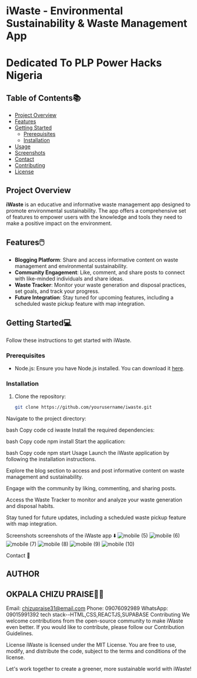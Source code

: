 # iWaste - Environmental Sustainability & Waste Management App
# Dedicated To PLP Power Hacks Nigeria
## Table of Contents📚

- [Project Overview](#project-overview)
- [Features](#features)
- [Getting Started](#getting-started)
  - [Prerequisites](#prerequisites)
  - [Installation](#installation)
- [Usage](#usage)
- [Screenshots](#screenshots)
- [Contact](#contact)
- [Contributing](#contributing)
- [License](#license)

## Project Overview

**iWaste** is an educative and informative waste management app designed to promote environmental sustainability. The app offers a comprehensive set of features to empower users with the knowledge and tools they need to make a positive impact on the environment.

## Features🖱️

- **Blogging Platform**: Share and access informative content on waste management and environmental sustainability.
- **Community Engagement**: Like, comment, and share posts to connect with like-minded individuals and share ideas.
- **Waste Tracker**: Monitor your waste generation and disposal practices, set goals, and track your progress.
- **Future Integration**: Stay tuned for upcoming features, including a scheduled waste pickup feature with map integration.

## Getting Started💻

Follow these instructions to get started with iWaste.

### Prerequisites

- Node.js: Ensure you have Node.js installed. You can download it [here](https://nodejs.org/).

### Installation

1. Clone the repository:

   ```bash
   git clone https://github.com/yourusername/iwaste.git
Navigate to the project directory:

bash
Copy code
cd iwaste
Install the required dependencies:

bash
Copy code
npm install
Start the application:

bash
Copy code
npm start
Usage
Launch the iWaste application by following the installation instructions.

Explore the blog section to access and post informative content on waste management and sustainability.

Engage with the community by liking, commenting, and sharing posts.

Access the Waste Tracker to monitor and analyze your waste generation and disposal habits.

Stay tuned for future updates, including a scheduled waste pickup feature with map integration.

Screenshots
 screenshots of the iWaste app ⬇️
![mobile (5)](https://github.com/chuzzy888/IWASTE/assets/125953878/e6c5bed0-9eed-4419-8fcf-c3d0e16ed628)
![mobile (6)](https://github.com/chuzzy888/IWASTE/assets/125953878/102a26a7-7a66-49aa-88bc-dc541a8035bf)
![mobile (7)](https://github.com/chuzzy888/IWASTE/assets/125953878/08cb3fac-3d8c-448f-b074-048e8febd179)
![mobile (8)](https://github.com/chuzzy888/IWASTE/assets/125953878/6544ebc7-37e6-4a70-9ee6-bfae4a75d766)
![mobile (9)](https://github.com/chuzzy888/IWASTE/assets/125953878/c8dd7a9e-6e95-4d21-9f73-4399b3f9f86d)
![mobile (10)](https://github.com/chuzzy888/IWASTE/assets/125953878/f30e5c54-aca9-4ad6-b592-5caafe7f3ab7)

Contact 📱
## AUTHOR
## OKPALA CHIZU PRAISE👨‍🦲
Email: chizupraise31@email.com
Phone: 09076092989
WhatsApp: 09015991392
tech stack--HTML,CSS,REACTJS,SUPABASE
Contributing
We welcome contributions from the open-source community to make iWaste even better. If you would like to contribute, please follow our Contribution Guidelines.

License 
iWaste is licensed under the MIT License. You are free to use, modify, and distribute the code, subject to the terms and conditions of the license.

Let's work together to create a greener, more sustainable world with iWaste!

